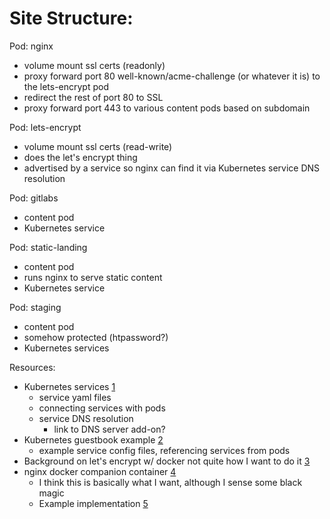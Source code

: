 # Site Structure:

Pod: nginx
- volume mount ssl certs (readonly)
- proxy forward port 80 well-known/acme-challenge (or whatever it is) to the lets-encrypt pod
- redirect the rest of port 80 to SSL
- proxy forward port 443 to various content pods based on subdomain

Pod: lets-encrypt
- volume mount ssl certs (read-write)
- does the let's encrypt thing
- advertised by a service so nginx can find it via Kubernetes service DNS resolution

Pod: gitlabs
- content pod
- Kubernetes service

Pod: static-landing
- content pod
- runs nginx to serve static content
- Kubernetes service

Pod: staging
- content pod
- somehow protected (htpassword?)
- Kubernetes services




Resources:
- Kubernetes services [1]
  - service yaml files
  - connecting services with pods
  - service DNS resolution
    - link to DNS server add-on?
- Kubernetes guestbook example [2]
  - example service config files, referencing services from pods
- Background on let's encrypt w/ docker not quite how I want to do it [3]
- nginx docker companion container [4]
  - I think this is basically what I want, although I sense some black magic
  - Example implementation [5]


[1]: https://kubernetes.io/docs/concepts/services-networking/service/
[2]: https://cloud.google.com/kubernetes-engine/docs/tutorials/guestbook
[3]: https://miki725.github.io/docker/crypto/2017/01/29/docker+nginx+letsencrypt.html
[4]: https://hub.docker.com/r/jrcs/letsencrypt-nginx-proxy-companion/
[5]: https://cloud.google.com/community/tutorials/nginx-reverse-proxy-docker
